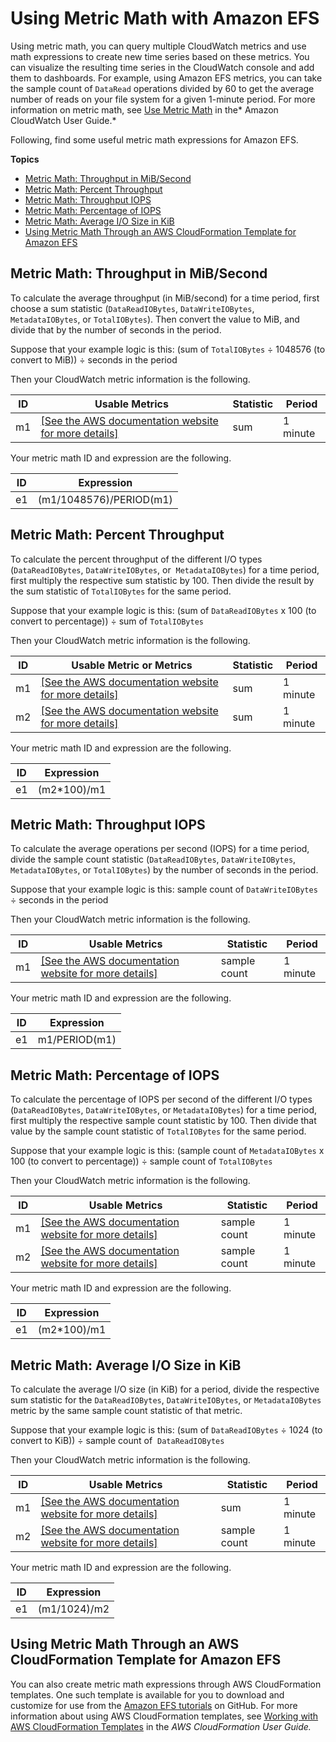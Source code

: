 # Using Metric Math with Amazon EFS<a name="monitoring-metric-math"></a>

Using metric math, you can query multiple CloudWatch metrics and use math expressions to create new time series based on these metrics\. You can visualize the resulting time series in the CloudWatch console and add them to dashboards\. For example, using Amazon EFS metrics, you can take the sample count of `DataRead` operations divided by 60 to get the average number of reads on your file system for a given 1\-minute period\. For more information on metric math, see [Use Metric Math](http://docs.aws.amazon.com/AmazonCloudWatch/latest/monitoring/using-metric-math.html) in the* Amazon CloudWatch User Guide\.*

Following, find some useful metric math expressions for Amazon EFS\.

**Topics**
+ [Metric Math: Throughput in MiB/Second](#metric-math-throughput-mib)
+ [Metric Math: Percent Throughput](#metric-math-throughput-percent)
+ [Metric Math: Throughput IOPS](#metric-math-throughput-iops)
+ [Metric Math: Percentage of IOPS](#metric-math-iops-percent)
+ [Metric Math: Average I/O Size in KiB](#metric-math-average-io)
+ [Using Metric Math Through an AWS CloudFormation Template for Amazon EFS](#metric-math-cloudformation-template)

## Metric Math: Throughput in MiB/Second<a name="metric-math-throughput-mib"></a>

To calculate the average throughput \(in MiB/second\) for a time period, first choose a sum statistic \(`DataReadIOBytes`, `DataWriteIOBytes`, `MetadataIOBytes`, or `TotalIOBytes`\)\. Then convert the value to MiB, and divide that by the number of seconds in the period\.

Suppose that your example logic is this: \(sum of `TotalIOBytes` ÷ 1048576 \(to convert to MiB\)\) ÷ seconds in the period

Then your CloudWatch metric information is the following\.


| ID | Usable Metrics | Statistic | Period | 
| --- | --- | --- | --- | 
| m1 |  [\[See the AWS documentation website for more details\]](http://docs.aws.amazon.com/efs/latest/ug/monitoring-metric-math.html)  | sum | 1 minute | 

Your metric math ID and expression are the following\.


| ID | Expression | 
| --- | --- | 
| e1 | \(m1/1048576\)/PERIOD\(m1\) | 

## Metric Math: Percent Throughput<a name="metric-math-throughput-percent"></a>

To calculate the percent throughput of the different I/O types \(`DataReadIOBytes`, `DataWriteIOBytes`, or  `MetadataIOBytes`\) for a time period, first multiply the respective sum statistic by 100\. Then divide the result by the sum statistic of `TotalIOBytes` for the same period\.

Suppose that your example logic is this: \(sum of `DataReadIOBytes` x 100 \(to convert to percentage\)\) ÷ sum of `TotalIOBytes`

Then your CloudWatch metric information is the following\.


| ID | Usable Metric or Metrics | Statistic | Period | 
| --- | --- | --- | --- | 
| m1 | [\[See the AWS documentation website for more details\]](http://docs.aws.amazon.com/efs/latest/ug/monitoring-metric-math.html)  | sum | 1 minute | 
| m2 | [\[See the AWS documentation website for more details\]](http://docs.aws.amazon.com/efs/latest/ug/monitoring-metric-math.html)  | sum | 1 minute | 

Your metric math ID and expression are the following\.


| ID | Expression | 
| --- | --- | 
| e1 | \(m2\*100\)/m1 | 

## Metric Math: Throughput IOPS<a name="metric-math-throughput-iops"></a>

To calculate the average operations per second \(IOPS\) for a time period, divide the sample count statistic \(`DataReadIOBytes`, `DataWriteIOBytes`, `MetadataIOBytes`, or `TotalIOBytes`\) by the number of seconds in the period\.

Suppose that your example logic is this: sample count of `DataWriteIOBytes` ÷ seconds in the period

Then your CloudWatch metric information is the following\.


| ID | Usable Metrics | Statistic | Period | 
| --- | --- | --- | --- | 
| m1 | [\[See the AWS documentation website for more details\]](http://docs.aws.amazon.com/efs/latest/ug/monitoring-metric-math.html)  | sample count | 1 minute | 

Your metric math ID and expression are the following\.


| ID | Expression | 
| --- | --- | 
| e1 | m1/PERIOD\(m1\) | 

## Metric Math: Percentage of IOPS<a name="metric-math-iops-percent"></a>

To calculate the percentage of IOPS per second of the different I/O types \(`DataReadIOBytes`, `DataWriteIOBytes`, or `MetadataIOBytes`\) for a time period, first multiply the respective sample count statistic by 100\. Then divide that value by the sample count statistic of `TotalIOBytes` for the same period\.

Suppose that your example logic is this: \(sample count of `MetadataIOBytes` x 100 \(to convert to percentage\)\) ÷ sample count of `TotalIOBytes`

Then your CloudWatch metric information is the following\.


| ID | Usable Metrics | Statistic | Period | 
| --- | --- | --- | --- | 
| m1 | [\[See the AWS documentation website for more details\]](http://docs.aws.amazon.com/efs/latest/ug/monitoring-metric-math.html)  | sample count | 1 minute | 
| m2 | [\[See the AWS documentation website for more details\]](http://docs.aws.amazon.com/efs/latest/ug/monitoring-metric-math.html)  | sample count | 1 minute | 

Your metric math ID and expression are the following\.


| ID | Expression | 
| --- | --- | 
| e1 | \(m2\*100\)/m1 | 

## Metric Math: Average I/O Size in KiB<a name="metric-math-average-io"></a>

To calculate the average I/O size \(in KiB\) for a period, divide the respective sum statistic for the `DataReadIOBytes`, `DataWriteIOBytes`, or `MetadataIOBytes` metric by the same sample count statistic of that metric\.

Suppose that your example logic is this: \(sum of `DataReadIOBytes` ÷ 1024 \(to convert to KiB\)\) ÷ sample count of  `DataReadIOBytes`

Then your CloudWatch metric information is the following\.


| ID | Usable Metrics | Statistic | Period | 
| --- | --- | --- | --- | 
| m1 | [\[See the AWS documentation website for more details\]](http://docs.aws.amazon.com/efs/latest/ug/monitoring-metric-math.html)  | sum | 1 minute | 
| m2 | [\[See the AWS documentation website for more details\]](http://docs.aws.amazon.com/efs/latest/ug/monitoring-metric-math.html)  | sample count | 1 minute | 

Your metric math ID and expression are the following\.


| ID | Expression | 
| --- | --- | 
| e1 | \(m1/1024\)/m2 | 

## Using Metric Math Through an AWS CloudFormation Template for Amazon EFS<a name="metric-math-cloudformation-template"></a>

You can also create metric math expressions through AWS CloudFormation templates\. One such template is available for you to download and customize for use from the [Amazon EFS tutorials](https://github.com/aws-samples/amazon-efs-tutorial) on GitHub\. For more information about using AWS CloudFormation templates, see [Working with AWS CloudFormation Templates](http://docs.aws.amazon.com/AWSCloudFormation/latest/UserGuide/template-guide.html) in the *AWS CloudFormation User Guide\.*